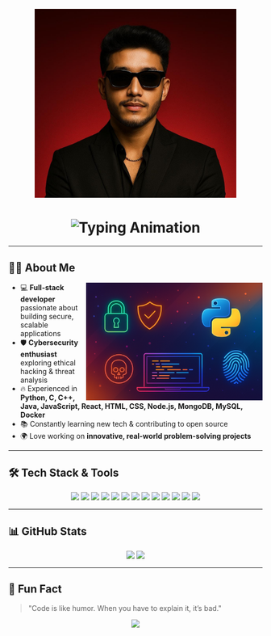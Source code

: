 <!-- Profile Banner -->
<p align="center">
  <img src="./asset/VK.jpeg" width="400" alt="Colorful Coding Banner"/>
</p>

<!-- Typing Animation -->
<h1 align="center">
  <img src="https://readme-typing-svg.herokuapp.com?font=Fira+Code&weight=700&size=28&pause=1000&color=FF6EC7&center=true&vCenter=true&width=700&lines=Python+Developer;Cybersecurity+Enthusiast;Always+Learning+New+Things+%F0%9F%9A%80" alt="Typing Animation" />
</h1>

---

## 👨‍💻 About Me  
<img align="right" alt="Coding" width="350" src="./asset/about.png" />

- 💻 **Full-stack developer** passionate about building secure, scalable applications  
- 🛡 **Cybersecurity enthusiast** exploring ethical hacking & threat analysis  
- 🔥 Experienced in **Python, C, C++, Java, JavaScript, React, HTML, CSS, Node.js, MongoDB, MySQL, Docker**  
- 📚 Constantly learning new tech & contributing to open source  
- 🌍 Love working on **innovative, real-world problem-solving projects**  

---

## 🛠 Tech Stack & Tools  
<p align="center">
  <img src="https://img.shields.io/badge/Python-3776AB?style=for-the-badge&logo=python&logoColor=white"/>
  <img src="https://img.shields.io/badge/C-00599C?style=for-the-badge&logo=c&logoColor=white"/>
  <img src="https://img.shields.io/badge/C++-00599C?style=for-the-badge&logo=cplusplus&logoColor=white"/>
  <img src="https://img.shields.io/badge/Java-007396?style=for-the-badge&logo=java&logoColor=white"/>
  <img src="https://img.shields.io/badge/JavaScript-F7E01D?style=for-the-badge&logo=javascript&logoColor=black"/>
  <img src="https://img.shields.io/badge/React-20232A?style=for-the-badge&logo=react&logoColor=61DAFB"/>
  <img src="https://img.shields.io/badge/HTML5-E34F26?style=for-the-badge&logo=html5&logoColor=white"/>
  <img src="https://img.shields.io/badge/CSS3-1572B6?style=for-the-badge&logo=css3&logoColor=white"/>
  <img src="https://img.shields.io/badge/Node.js-339933?style=for-the-badge&logo=nodedotjs&logoColor=white"/>
  <img src="https://img.shields.io/badge/MongoDB-4EA94B?style=for-the-badge&logo=mongodb&logoColor=white"/>
  <img src="https://img.shields.io/badge/MySQL-005C84?style=for-the-badge&logo=mysql&logoColor=white"/>
  <img src="https://img.shields.io/badge/Docker-2496ED?style=for-the-badge&logo=docker&logoColor=white"/>
  <img src="https://img.shields.io/badge/Linux-FCC624?style=for-the-badge&logo=linux&logoColor=black"/>
</p>

---

## 📊 GitHub Stats  
<p align="center">
  <img width="48%" src="https://github-readme-stats.vercel.app/api?username=VIVEK-ayarkad&show_icons=true" />
  <img width="48%" src="https://github-readme-streak-stats.herokuapp.com/?user=VIVEK-ayarkad" />
</p>

---

## 🎯 Fun Fact  
> "Code is like humor. When you have to explain it, it’s bad."

<p align="center">
  <img src="./assets/vibe.png" width="300"/>
</p>

